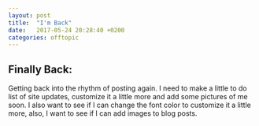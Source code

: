 ```yaml
---
layout: post
title:  "I'm Back"
date:   2017-05-24 20:28:40 +0200
categories: offtopic
---
```


## Finally Back:

Getting back into the rhythm of posting again. I need to make a little to do list of site updates, customize it a little more and add some pictures of me soon. I also want to see if I can change the font color to customize it a little more, also, I want to see if I can add images to blog posts.